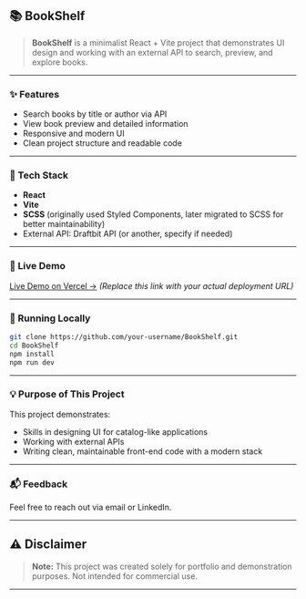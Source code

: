 
## 📚 BookShelf

> **BookShelf** is a minimalist React + Vite project that demonstrates UI design and working with an external API to search, preview, and explore books.

---

### ✨ Features

* Search books by title or author via API
* View book preview and detailed information
* Responsive and modern UI
* Clean project structure and readable code

---

### 🔧 Tech Stack

* **React**
* **Vite**
* **SCSS** (originally used Styled Components, later migrated to SCSS for better maintainability)
* External API: Draftbit API (or another, specify if needed)

---

### 🚀 Live Demo

[Live Demo on Vercel →](https://book-shelf-six-woad.vercel.app/)
*(Replace this link with your actual deployment URL)*

---

### 📂 Running Locally

```bash
git clone https://github.com/your-username/BookShelf.git
cd BookShelf
npm install
npm run dev
```

---

### 💡 Purpose of This Project

This project demonstrates:

* Skills in designing UI for catalog-like applications
* Working with external APIs
* Writing clean, maintainable front-end code with a modern stack

---

### 📬 Feedback

Feel free to reach out via email or LinkedIn.

---

## ⚠️ Disclaimer

> **Note:** This project was created solely for portfolio and demonstration purposes. Not intended for commercial use.

---
